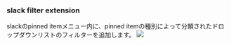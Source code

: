 ### slack filter extension

slackのpinned itemメニュー内に、pinned itemの種別によって分類されたドロップダウンリストのフィルターを追加します。
![](https://raw.githubusercontent.com/wiki/kurione/slack_pinned_item_extension/slack.png)
